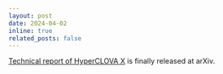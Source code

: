 ```yaml
---
layout: post
date: 2024-04-02
inline: true
related_posts: false
---
```


[Technical report of HyperCLOVA X](https://arxiv.org/abs/2404.01954) is finally released at arXiv.
